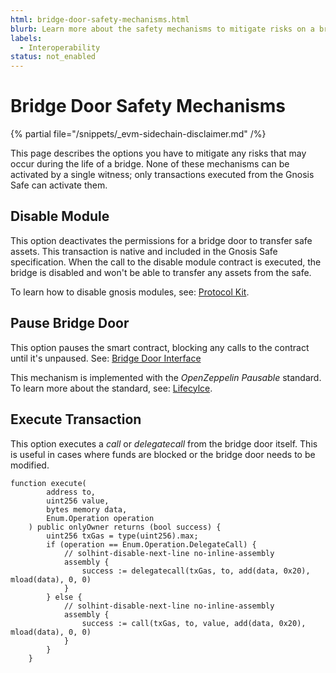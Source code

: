 ```yaml
---
html: bridge-door-safety-mechanisms.html
blurb: Learn more about the safety mechanisms to mitigate risks on a bridge.
labels:
  - Interoperability
status: not_enabled
---
```

# Bridge Door Safety Mechanisms

{% partial file="/snippets/_evm-sidechain-disclaimer.md" /%}

This page describes the options you have to mitigate any risks that may occur during the life of a bridge. None of these mechanisms can be activated by a single witness; only transactions executed from the Gnosis Safe can activate them.


## Disable Module

This option deactivates the permissions for a bridge door to transfer safe assets. This transaction is native and included in the Gnosis Safe specification. When the call to the disable module contract is executed, the bridge is disabled and won't be able to transfer any assets from the safe.

To learn how to disable gnosis modules, see: [Protocol Kit](https://docs.safe.global/reference/protocol-kit).


## Pause Bridge Door

This option pauses the smart contract, blocking any calls to the contract until it's unpaused. See: [Bridge Door Interface](bridge-door-interface.md#pause)

This mechanism is implemented with the _OpenZeppelin Pausable_ standard. To learn more about the standard, see: [Lifecylce](https://docs.openzeppelin.com/contracts/2.x/api/lifecycle).


## Execute Transaction

This option executes a _call_ or _delegatecall_ from the bridge door itself. This is useful in cases where funds are blocked or the bridge door needs to be modified.

```solidity
function execute(
        address to,
        uint256 value,
        bytes memory data,
        Enum.Operation operation
    ) public onlyOwner returns (bool success) {
        uint256 txGas = type(uint256).max;
        if (operation == Enum.Operation.DelegateCall) {
            // solhint-disable-next-line no-inline-assembly
            assembly {
                success := delegatecall(txGas, to, add(data, 0x20), mload(data), 0, 0)
            }
        } else {
            // solhint-disable-next-line no-inline-assembly
            assembly {
                success := call(txGas, to, value, add(data, 0x20), mload(data), 0, 0)
            }
        }
    }
```